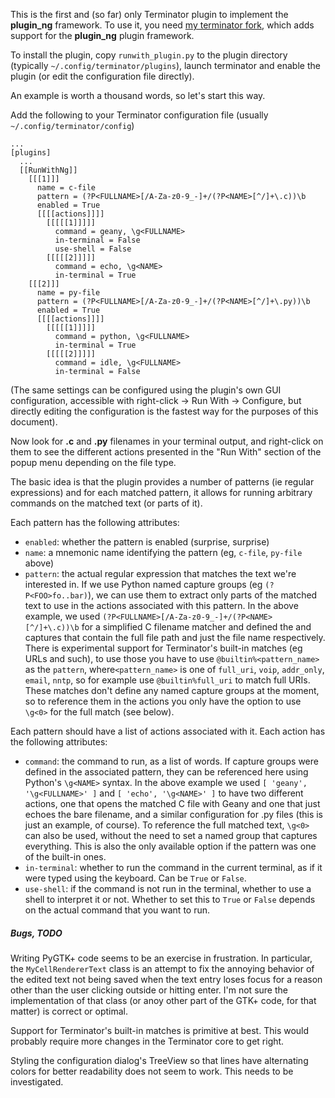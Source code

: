 This is the first and (so far) only Terminator plugin to implement the **plugin_ng**
framework. To use it, you need
[my terminator fork](https://github.com/waldner/terminator), which adds support for
the **plugin_ng** plugin framework.

To install the plugin, copy `runwith_plugin.py` to the plugin directory (typically
`~/.config/terminator/plugins`), launch terminator and enable the plugin (or edit 
the configuration file directly).

An example is worth a thousand words, so let's start this way.

Add the following to your Terminator configuration file (usually
`~/.config/terminator/config`)

```
...
[plugins]
  ...
  [[RunWithNg]]
    [[[1]]]
      name = c-file
      pattern = (?P<FULLNAME>[/A-Za-z0-9_-]+/(?P<NAME>[^/]+\.c))\b
      enabled = True
      [[[[actions]]]]
        [[[[[1]]]]]
          command = geany, \g<FULLNAME>
          in-terminal = False
          use-shell = False
        [[[[[2]]]]]
          command = echo, \g<NAME>
          in-terminal = True
    [[[2]]]
      name = py-file
      pattern = (?P<FULLNAME>[/A-Za-z0-9_-]+/(?P<NAME>[^/]+\.py))\b
      enabled = True
      [[[[actions]]]]
        [[[[[1]]]]]
          command = python, \g<FULLNAME>
          in-terminal = True
        [[[[[2]]]]]
          command = idle, \g<FULLNAME>
          in-terminal = False 
 ```

(The same settings can be configured using the plugin's own GUI configuration, accessible
with right-click -> Run With -> Configure, but directly editing the configuration is the
fastest way for the purposes of this document).

Now look for **.c** and **.py** filenames in your terminal output, and
right-click on them to see the different actions presented in the "Run With" section of the
popup menu depending on the file type.

The basic idea is that the plugin provides a number of patterns (ie regular
expressions) and for each matched pattern, it allows for running arbitrary commands on
the matched text (or parts of it).

Each pattern has the following attributes:

- `enabled`: whether the pattern is enabled (surprise, surprise)
- `name`: a mnemonic name identifying the pattern (eg, `c-file`, `py-file` above)
- `pattern`: the actual regular expression that matches the text we're 
interested in. If we use Python named capture groups (eg `(?P<FOO>fo..bar)`),
we can use them to extract only parts of the matched text to use in the actions
associated with this pattern. In the above example, we used
`(?P<FULLNAME>[/A-Za-z0-9_-]+/(?P<NAME>[^/]+\.c))\b` for a simplified C
filename matcher and defined the <FULLNAME> and <NAME> captures that contain
the full file path and just the file name respectively.\
There is experimental support for Terminator's built-in matches (eg URLs and
such), to use those you have to use `@builtin%<pattern_name>` as the `pattern`,
where`<pattern_name>` is one of `full_uri`, `voip`, `addr_only`, `email`, 
`nntp`, so for example use `@builtin%full_uri` to match full URIs. These
matches don't define any named capture groups at the moment, so to reference
them in the actions you only have the option to use `\g<0>` for the full match (see
below).

Each pattern should have a list of actions associated with it. Each action has the
following attributes:

- `command`: the command to run, as a list of words. If capture groups were defined
in the associated pattern, they can be referenced here using Python's `\g<NAME>`
syntax. In the above example we used `[ 'geany', '\g<FULLNAME>' ]` and 
`[ 'echo', '\g<NAME>' ]` to have two different actions, one that opens the
matched C file with Geany and one that just echoes the bare filename, and a similar
configuration for .py files (this is just an example, of course). To reference the
full matched text, `\g<0>` can also be used, without the need to set a named group
that captures everything. This is also the only available option if the pattern was
one of the built-in ones.
- `in-terminal`: whether to run the command in the current terminal, as if it
were typed using the keyboard. Can be `True` or `False`.
- `use-shell`: if the command is not run in the terminal, whether to use a shell
to interpret it or not. Whether to set this to `True` or `False` depends on the
actual command that you want to run. 

##### Bugs, TODO

Writing PyGTK+ code seems to be an exercise in frustration. In particular, the
`MyCellRendererText` class is an attempt to fix the annoying behavior of the
edited text not being saved when the text entry loses focus for a reason other
than the user clicking outside or hitting enter. I'm not sure the implementation
of that class (or anoy other part of the GTK+ code, for that matter) is correct
or optimal.

Support for Terminator's built-in matches is primitive at best. This would
probably require more changes in the Terminator core to get right.

Styling the configuration dialog's TreeView so that lines have alternating
colors for better readability  does not seem to work. This needs to be
investigated.
